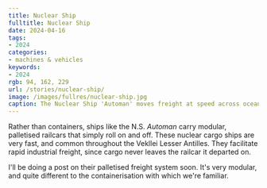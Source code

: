 ```yaml
---
title: Nuclear Ship
fulltitle: Nuclear Ship
date: 2024-04-16
tags:
- 2024
categories:
- machines & vehicles
keywords:
- 2024
rgb: 94, 162, 229
url: /stories/nuclear-ship/
image: /images/fullres/nuclear-ship.jpg
caption: The Nuclear Ship 'Automan' moves freight at speed across oceans.
---
```

Rather than containers, ships like the N.S. *Automan* carry modular, palletised railcars that simply roll on and off. These nuclear cargo ships are very fast, and common throughout the Vekllei Lesser Antilles. They facilitate rapid industrial freight, since cargo never leaves the railcar it departed on.

I'll be doing a post on their palletised freight system soon. It's very modular, and quite different to the containerisation with which we're familiar.